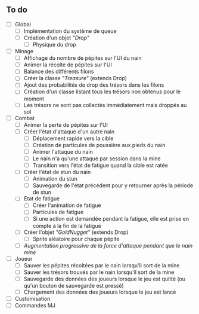 ## To do

- [ ] Global
  - [ ] Implémentation du système de queue
  - [ ] Création d'un objet *"Drop"*
     - [ ] Physique du drop
- [ ] Minage
  - [ ] Affichage du nombre de pépites sur l'UI du nain
  - [ ] Animer la récolte de pépites sur l'UI
  - [ ] Balance des différents filons
  - [ ] Créer la classe *"Treasure"* (extends Drop)
  - [ ] Ajout des probabilités de drop des trésors dans les filons
  - [ ] Création d'un classe listant tous les trésors non obtenus pour le moment
  - [ ] Les trésors ne sont pas collectés immédiatement mais droppés au sol
- [ ] Combat
  - [ ] Animer la perte de pépites sur l'UI
  - [ ] Créer l'état d'attaque d'un autre nain
    - [ ] Déplacement rapide vers la cible
    - [ ] Création de particules de poussière aux pieds du nain
    - [ ] Animer l'attaque du nain
    - [ ] Le nain n'a qu'une attaque par session dans la mine
    - [ ] Transition vers l'état de fatigue quand la cible est ratée
  - [ ] Créer l'état de stun du nain
    - [ ] Animation du stun
    - [ ] Sauvegarde de l'état précédent pour y retourner après la période de stun
  - [ ] Etat de fatigue
    - [ ] Créer l'animation de fatigue
    - [ ] Particules de fatigue
    - [ ] Si une action est demandée pendant la fatigue, elle est prise en compte à la fin de la fatigue
  - [ ] Créer l'objet *"GoldNugget"* (extends Drop)
    - [ ] Sprite aléatoire pour chaque pépite
  - [ ] *Augmentation progressive de la force d'attaque pendant que le nain mine*
- [ ] Joueur
  - [ ] Sauver les pépites récoltées par le nain lorsqu'il sort de la mine
  - [ ] Sauver les trésors trouvés par le nain lorsqu'il sort de la mine
  - [ ] Sauvegarde des données des joueurs lorsque le jeu est quitté (ou qu'un bouton de sauvegarde est pressé)
  - [ ] Chargement des données des joueurs lorsque le jeu est lancé
- [ ] Customisation
- [ ] Commandes MJ
